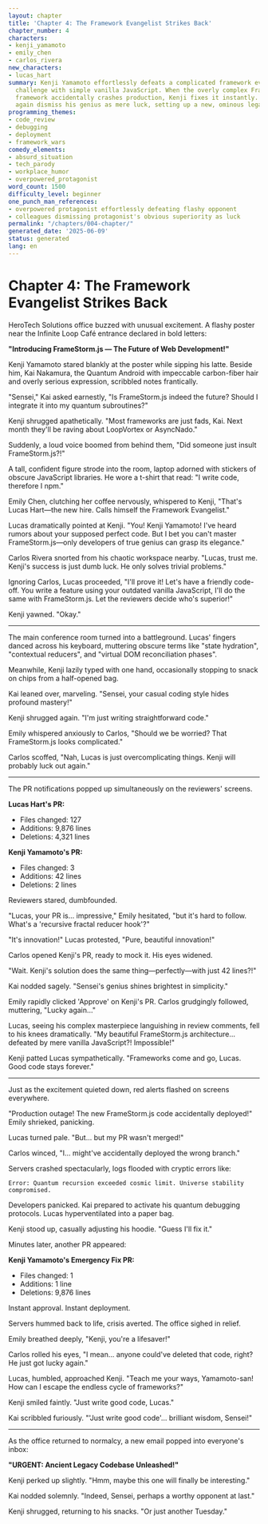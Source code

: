 ```yaml
---
layout: chapter
title: 'Chapter 4: The Framework Evangelist Strikes Back'
chapter_number: 4
characters:
- kenji_yamamoto
- emily_chen
- carlos_rivera
new_characters:
- lucas_hart
summary: Kenji Yamamoto effortlessly defeats a complicated framework evangelist's
  challenge with simple vanilla JavaScript. When the overly complex FrameStorm.js
  framework accidentally crashes production, Kenji fixes it instantly. Colleagues
  again dismiss his genius as mere luck, setting up a new, ominous legacy code disaster.
programming_themes:
- code_review
- debugging
- deployment
- framework_wars
comedy_elements:
- absurd_situation
- tech_parody
- workplace_humor
- overpowered_protagonist
word_count: 1500
difficulty_level: beginner
one_punch_man_references:
- overpowered protagonist effortlessly defeating flashy opponent
- colleagues dismissing protagonist's obvious superiority as luck
permalink: "/chapters/004-chapter/"
generated_date: '2025-06-09'
status: generated
lang: en
---
```


# Chapter 4: The Framework Evangelist Strikes Back

HeroTech Solutions office buzzed with unusual excitement. A flashy poster near the Infinite Loop Café entrance declared in bold letters:

**"Introducing FrameStorm.js — The Future of Web Development!"**

Kenji Yamamoto stared blankly at the poster while sipping his latte. Beside him, Kai Nakamura, the Quantum Android with impeccable carbon-fiber hair and overly serious expression, scribbled notes frantically.

"Sensei," Kai asked earnestly, "Is FrameStorm.js indeed the future? Should I integrate it into my quantum subroutines?"

Kenji shrugged apathetically. "Most frameworks are just fads, Kai. Next month they'll be raving about LoopVortex or AsyncNado."

Suddenly, a loud voice boomed from behind them, "Did someone just insult FrameStorm.js?!"

A tall, confident figure strode into the room, laptop adorned with stickers of obscure JavaScript libraries. He wore a t-shirt that read: "I write code, therefore I npm."

Emily Chen, clutching her coffee nervously, whispered to Kenji, "That's Lucas Hart—the new hire. Calls himself the Framework Evangelist."

Lucas dramatically pointed at Kenji. "You! Kenji Yamamoto! I've heard rumors about your supposed perfect code. But I bet you can't master FrameStorm.js—only developers of true genius can grasp its elegance."

Carlos Rivera snorted from his chaotic workspace nearby. "Lucas, trust me. Kenji's success is just dumb luck. He only solves trivial problems."

Ignoring Carlos, Lucas proceeded, "I'll prove it! Let's have a friendly code-off. You write a feature using your outdated vanilla JavaScript, I'll do the same with FrameStorm.js. Let the reviewers decide who's superior!"

Kenji yawned. "Okay."

---

The main conference room turned into a battleground. Lucas' fingers danced across his keyboard, muttering obscure terms like "state hydration", "contextual reducers", and "virtual DOM reconciliation phases".

Meanwhile, Kenji lazily typed with one hand, occasionally stopping to snack on chips from a half-opened bag.

Kai leaned over, marveling. "Sensei, your casual coding style hides profound mastery!"

Kenji shrugged again. "I'm just writing straightforward code."

Emily whispered anxiously to Carlos, "Should we be worried? That FrameStorm.js looks complicated."

Carlos scoffed, "Nah, Lucas is just overcomplicating things. Kenji will probably luck out again."

---

The PR notifications popped up simultaneously on the reviewers' screens.

**Lucas Hart's PR:**
- Files changed: 127
- Additions: 9,876 lines
- Deletions: 4,321 lines

**Kenji Yamamoto's PR:**
- Files changed: 3
- Additions: 42 lines
- Deletions: 2 lines

Reviewers stared, dumbfounded.

"Lucas, your PR is... impressive," Emily hesitated, "but it's hard to follow. What's a 'recursive fractal reducer hook'?"

"It's innovation!" Lucas protested, "Pure, beautiful innovation!"

Carlos opened Kenji's PR, ready to mock it. His eyes widened.

"Wait. Kenji's solution does the same thing—perfectly—with just 42 lines?!"

Kai nodded sagely. "Sensei's genius shines brightest in simplicity."

Emily rapidly clicked 'Approve' on Kenji's PR. Carlos grudgingly followed, muttering, "Lucky again…"

Lucas, seeing his complex masterpiece languishing in review comments, fell to his knees dramatically. "My beautiful FrameStorm.js architecture... defeated by mere vanilla JavaScript?! Impossible!"

Kenji patted Lucas sympathetically. "Frameworks come and go, Lucas. Good code stays forever."

---

Just as the excitement quieted down, red alerts flashed on screens everywhere.

"Production outage! The new FrameStorm.js code accidentally deployed!" Emily shrieked, panicking.

Lucas turned pale. "But... but my PR wasn't merged!"

Carlos winced, "I... might've accidentally deployed the wrong branch."

Servers crashed spectacularly, logs flooded with cryptic errors like:

```
Error: Quantum recursion exceeded cosmic limit. Universe stability compromised.
```

Developers panicked. Kai prepared to activate his quantum debugging protocols. Lucas hyperventilated into a paper bag.

Kenji stood up, casually adjusting his hoodie. "Guess I'll fix it."

Minutes later, another PR appeared:

**Kenji Yamamoto's Emergency Fix PR:**
- Files changed: 1
- Additions: 1 line
- Deletions: 9,876 lines

Instant approval. Instant deployment.

Servers hummed back to life, crisis averted. The office sighed in relief.

Emily breathed deeply, "Kenji, you're a lifesaver!"

Carlos rolled his eyes, "I mean... anyone could've deleted that code, right? He just got lucky again."

Lucas, humbled, approached Kenji. "Teach me your ways, Yamamoto-san! How can I escape the endless cycle of frameworks?"

Kenji smiled faintly. "Just write good code, Lucas."

Kai scribbled furiously. "'Just write good code'... brilliant wisdom, Sensei!"

---

As the office returned to normalcy, a new email popped into everyone's inbox:

**"URGENT: Ancient Legacy Codebase Unleashed!"**

Kenji perked up slightly. "Hmm, maybe this one will finally be interesting."

Kai nodded solemnly. "Indeed, Sensei, perhaps a worthy opponent at last."

Kenji shrugged, returning to his snacks. "Or just another Tuesday."

